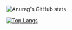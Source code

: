 
![Anurag's GitHub stats](https://github-readme-stats.vercel.app/api?username=hachimitsuboy&show_icons=true&theme=aura)

[![Top Langs](https://github-readme-stats.vercel.app/api/top-langs/?username=hachimitsuboy&thme=aura)](https://github.com/hachimitsuboy/github-readme-stats)
<!--
**hachimitsuboy/hachimitsuboy** is a ✨ _special_ ✨ repository because its `README.md` (this file) appears on your GitHub profile.

Here are some ideas to get you started:

- 🔭 I’m currently working on ...
- 🌱 I’m currently learning ...
- 👯 I’m looking to collaborate on ...
- 🤔 I’m looking for help with ...
- 💬 Ask me about ...
- 📫 How to reach me: ...
- 😄 Pronouns: ...
- ⚡ Fun fact: ...
-->
